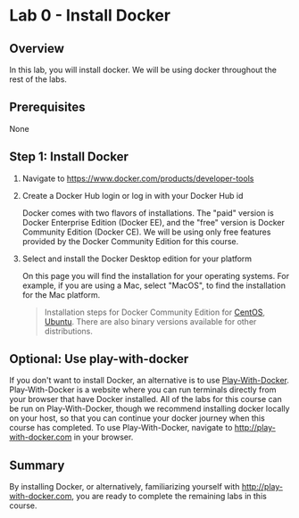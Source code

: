 # Lab 0 - Install Docker

## Overview

In this lab, you will install docker. We will be using docker throughout the rest of the labs.

## Prerequisites

None

## Step 1: Install Docker

1. Navigate to https://www.docker.com/products/developer-tools

1. Create a Docker Hub login or log in with your Docker Hub id

    Docker comes with two flavors of installations. The "paid" version is Docker Enterprise Edition (Docker EE), and the "free" version is Docker Community Edition (Docker CE). We will be using only free features provided by the Docker Community Edition for this course.

1. Select and install the Docker Desktop edition for your platform

    On this page you will find the installation for your operating systems. For example, if you are using a Mac, select "MacOS", to find the installation for the Mac platform.

    > Installation steps for Docker Community Edition for [CentOS](https://docs.docker.com/install/linux/docker-ce/centos/), [Ubuntu](https://docs.docker.com/install/linux/docker-ce/ubuntu/). There are also binary versions available for other distributions.

## **Optional:** Use play-with-docker

If you don't want to install Docker, an alternative is to use [Play-With-Docker](http://play-with-docker.com). Play-With-Docker is a website where you can run terminals directly from your browser that have Docker installed. All of the labs for this course can be run on Play-With-Docker, though we recommend installing docker locally on your host, so that you can continue your docker journey when this course has completed. To use Play-With-Docker, navigate to http://play-with-docker.com in your browser.

## Summary

By installing Docker, or alternatively, familiarizing yourself with http://play-with-docker.com, you are ready to complete the remaining labs in this course.
